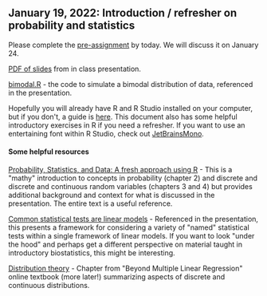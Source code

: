 ## January 19, 2022: Introduction / refresher on probability and statistics

Please complete the [pre-assignment](./HW0.R) by today. We will discuss it on January 24. 

[PDF of slides](./20220119_presentation_intro.pdf) from in class presentation.

[bimodal.R](./bimodal.R) - the code to simulate a bimodal distribution of data, referenced in the presentation.

Hopefully you will already have R and R Studio installed on your computer, but if you don't, a guide is [here](https://rstudio-education.github.io/hopr/starting.html). This document also has some helpful introductory exercises in R if you need a refresher. If you want to use an entertaining font within R Studio, check out [JetBrainsMono](https://www.jetbrains.com/lp/mono/).

#### Some helpful resources

[Probability, Statistics, and Data: A fresh approach using R](https://mathstat.slu.edu/~speegle/_book/probchapter.html) - This is a "mathy" introduction to concepts in probability (chapter 2) and discrete and discrete and continuous random variables (chapters 3 and 4) but provides additional background and context for what is discussed in the presentation. The entire text is a useful reference. 

[Common statistical tests are linear models](https://lindeloev.github.io/tests-as-linear/) - Referenced in the presentation, this presents a framework for considering a variety of "named" statistical tests within a single framework of linear models. If you want to look "under the hood" and perhaps get a different perspective on material taught in introductory biostatistics, this might be interesting.

[Distribution theory](https://bookdown.org/roback/bookdown-BeyondMLR/ch-distthry.html) - Chapter from "Beyond Multiple Linear Regression" online textbook (more later!) summarizing aspects of discrete and continuous distributions.
